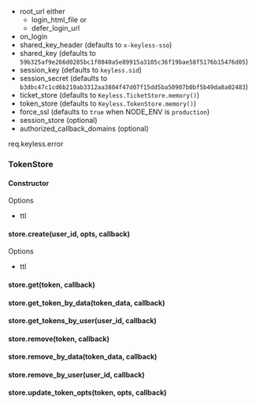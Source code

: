 - root_url
either
  - login_html_file
  or
  - defer_login_url
- on_login
- shared_key_header (defaults to `x-keyless-sso`)
- shared_key (defaults to `59b325af9e266d0285bc1f0840a5e89915a3105c36f19bae58f5176b15476d05`)
- session_key (defaults to `keyless.sid`)
- session_secret (defaults to `b3dbc47c1cd6b210ab3312aa3804f47d07f15dd5ba50907b0bf5b49da8a02483`)
- ticket_store (defaults to `Keyless.TicketStore.memory()`)
- token_store (defaults to `Keyless.TokenStore.memory()`)
- force_ssl (defaults to `true` when NODE_ENV is `production`)
- session_store (optional)
- authorized_callback_domains (optional)


req.keyless.error


### TokenStore

#### Constructor
Options
- ttl

#### store.create(user_id, opts, callback)
Options
- ttl

#### store.get(token, callback)
#### store.get_token_by_data(token_data, callback)
#### store.get_tokens_by_user(user_id, callback)
#### store.remove(token, callback)
#### store.remove_by_data(token_data, callback)
#### store.remove_by_user(user_id, callback)
#### store.update_token_opts(token, opts, callback)
